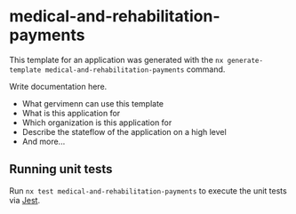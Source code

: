 # medical-and-rehabilitation-payments

This template for an application was generated with the `nx generate-template medical-and-rehabilitation-payments` command.

Write documentation here.

- What gervimenn can use this template
- What is this application for
- Which organization is this application for
- Describe the stateflow of the application on a high level
- And more...

## Running unit tests

Run `nx test medical-and-rehabilitation-payments` to execute the unit tests via [Jest](https://jestjs.io).
